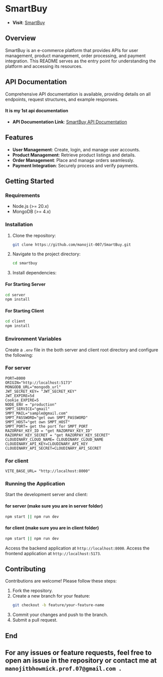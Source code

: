 # SmartBuy

- **Visit**: [SmartBuy](https://smart-buy-eta.vercel.app/)


## Overview
SmartBuy is an e-commerce platform that provides APIs for user management, product management, order processing, and payment integration. This README serves as the entry point for understanding the platform and accessing its resources.

## API Documentation
Comprehensive API documentation is available, providing details on all endpoints, request structures, and example responses.

#### It is my 1st api documentation 

- **API Documentation Link**: [SmartBuy API Documentation](https://documenter.getpostman.com/view/26469566/2sAYdcrXwk)

## Features
- **User Management**: Create, login, and manage user accounts.
- **Product Management**: Retrieve product listings and details.
- **Order Management**: Place and manage orders seamlessly.
- **Payment Integration**: Securely process and verify payments.

## Getting Started
### Requirements
- Node.js (>= 20.x)
- MongoDB (>= 4.x)

### Installation
1. Clone the repository:
   ```bash
   git clone https://github.com/manojit-007/SmartBuy.git
   ```
2. Navigate to the project directory:
   ```bash
   cd smartbuy
   ```
3. Install dependencies:
#### For Starting Server
   ```bash
   cd server 
   npm install
   ```
#### For Starting Client
   ```bash
   cd client
   npm install
   ```

### Environment Variables
Create a `.env` file in the both server and client root directory and configure the following:
### For server
```env
PORT=8000
ORIGIN="http://localhost:5173"
MONGODB_URL="mongodb_url"
JWT_SECRET_KEY= "JWT_SECRET_KEY"
JWT_EXPIRE=5d
Cookie_EXPIRE=5
NODE_ENV = "production"
SMPT_SERVICE="gmail"
SMPT_MAIL="sample@gmail.com"
SMPT_PASSWORD="get own SMPT_PASSWORD"
SMPT_HOST="get own SMPT_HOST"
SMPT_PORT= get the port for SMPT_PORT
RAZORPAY_KEY_ID = "get RAZORPAY_KEY_ID"
RAZORPAY_KEY_SECRET = "get RAZORPAY_KEY_SECRET"
CLOUDINARY_CLOUD_NAME= CLOUDINARY_CLOUD_NAME
CLOUDINARY_API_KEY=CLOUDINARY_API_KEY
CLOUDINARY_API_SECRET=CLOUDINARY_API_SECRET
```

### For client
```env
VITE_BASE_URL= "http://localhost:8000"
```

### Running the Application
Start the development server and client:
#### for server (make sure you are in server folder)
```bash
npm start || npm run dev
```
#### for client (make sure you are in client folder)
```bash
npm start || npm run dev
```

Access the backend application at `http://localhost:8000`.
Access the frontend application at `http://localhost:5173`.

## Contributing
Contributions are welcome! Please follow these steps:
1. Fork the repository.
2. Create a new branch for your feature:
   ```bash
   git checkout -b feature/your-feature-name
   ```
3. Commit your changes and push to the branch.
4. Submit a pull request.

## End
For any issues or feature requests, feel free to open an issue in the repository or contact me at `manojitbhowmick.prof.07@gmail.com
`.
---

